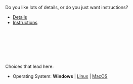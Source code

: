 
Do you like lots of details, or do you just want instructions?



- [Details](start3_oswin_depthd.md)
- [Instructions](start3_oswin_depthi.md)


<br><br><br>
------
Choices that lead here:
- Operating System: **Windows** | [Linux](start2_oslinux.md) | [MacOS](start2_osmac.md)

